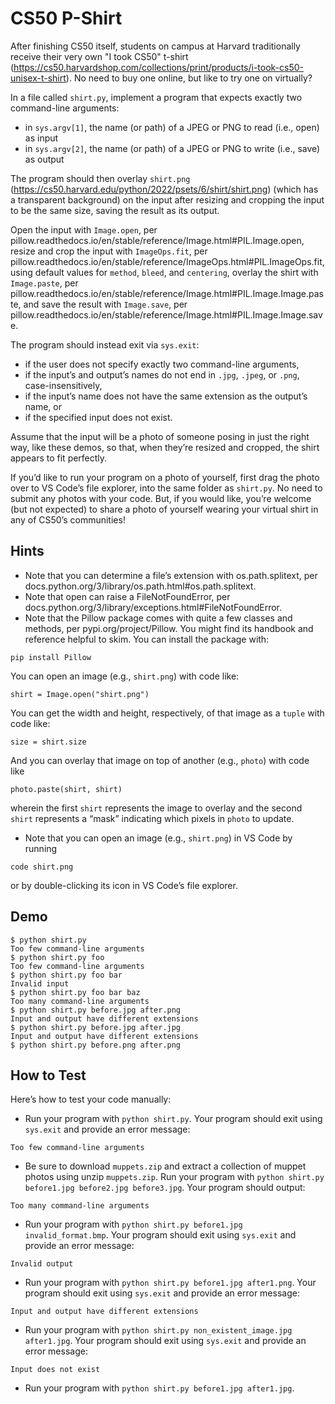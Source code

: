 # CS50 P-Shirt

After finishing CS50 itself, students on campus at Harvard traditionally receive their very own "I took CS50" t-shirt (https://cs50.harvardshop.com/collections/print/products/i-took-cs50-unisex-t-shirt). No need to buy one online, but like to try one on virtually?

In a file called ``shirt.py``, implement a program that expects exactly two command-line arguments:

* in ``sys.argv[1]``, the name (or path) of a JPEG or PNG to read (i.e., open) as input
* in ``sys.argv[2]``, the name (or path) of a JPEG or PNG to write (i.e., save) as output

The program should then overlay ``shirt.png`` (https://cs50.harvard.edu/python/2022/psets/6/shirt/shirt.png) (which has a transparent background) on the input after resizing and cropping the input to be the same size, saving the result as its output.

Open the input with ``Image.open``, per pillow.readthedocs.io/en/stable/reference/Image.html#PIL.Image.open, resize and crop the input with ``ImageOps.fit``, per pillow.readthedocs.io/en/stable/reference/ImageOps.html#PIL.ImageOps.fit, using default values for ``method``, ``bleed``, and ``centering``, overlay the shirt with ``Image.paste``, per pillow.readthedocs.io/en/stable/reference/Image.html#PIL.Image.Image.paste, and save the result with ``Image.save``, per pillow.readthedocs.io/en/stable/reference/Image.html#PIL.Image.Image.save.

The program should instead exit via ``sys.exit``:

* if the user does not specify exactly two command-line arguments,
* if the input’s and output’s names do not end in ``.jpg``, ``.jpeg``, or ``.png``, case-insensitively,
* if the input’s name does not have the same extension as the output’s name, or
* if the specified input does not exist.

Assume that the input will be a photo of someone posing in just the right way, like these demos, so that, when they’re resized and cropped, the shirt appears to fit perfectly.

If you’d like to run your program on a photo of yourself, first drag the photo over to VS Code’s file explorer, into the same folder as ``shirt.py``. No need to submit any photos with your code. But, if you would like, you’re welcome (but not expected) to share a photo of yourself wearing your virtual shirt in any of CS50’s communities!

## Hints
* Note that you can determine a file’s extension with os.path.splitext, per docs.python.org/3/library/os.path.html#os.path.splitext.
* Note that open can raise a FileNotFoundError, per docs.python.org/3/library/exceptions.html#FileNotFoundError.
* Note that the Pillow package comes with quite a few classes and methods, per pypi.org/project/Pillow. You might find its handbook and reference helpful to skim. You can install the package with:
````
pip install Pillow
````
You can open an image (e.g., ``shirt.png``) with code like:
````
shirt = Image.open("shirt.png")
````
You can get the width and height, respectively, of that image as a ``tuple`` with code like:
````
size = shirt.size
````
And you can overlay that image on top of another (e.g., ``photo``) with code like
````
photo.paste(shirt, shirt)
````
wherein the first ``shirt`` represents the image to overlay and the second ``shirt`` represents a “mask” indicating which pixels in ``photo`` to update.
* Note that you can open an image (e.g., ``shirt.png``) in VS Code by running
````
code shirt.png
````
or by double-clicking its icon in VS Code’s file explorer.

## Demo
````
$ python shirt.py                                                               
Too few command-line arguments                                                  
$ python shirt.py foo                                                           
Too few command-line arguments                                                  
$ python shirt.py foo bar                                                       
Invalid input                                                                   
$ python shirt.py foo bar baz                                                   
Too many command-line arguments                                                 
$ python shirt.py before.jpg after.png                                          
Input and output have different extensions                                      
$ python shirt.py before.jpg after.jpg 
Input and output have different extensions
$ python shirt.py before.png after.png 
````

## How to Test
Here’s how to test your code manually:

* Run your program with ``python shirt.py``. Your program should exit using ``sys.exit`` and provide an error message:
````
Too few command-line arguments
````
* Be sure to download ``muppets.zip`` and extract a collection of muppet photos using unzip ``muppets.zip``. Run your program with ``python shirt.py before1.jpg before2.jpg before3.jpg``. Your program should output:
````
Too many command-line arguments
````
* Run your program with ``python shirt.py before1.jpg invalid_format.bmp``. Your program should exit using ``sys.exit`` and provide an error message:
````
Invalid output
````
* Run your program with ``python shirt.py before1.jpg after1.png``. Your program should exit using ``sys.exit`` and provide an error message:
````
Input and output have different extensions
````
* Run your program with ``python shirt.py non_existent_image.jpg after1.jpg``. Your program should exit using ``sys.exit`` and provide an error message:
````
Input does not exist
````
* Run your program with ``python shirt.py before1.jpg after1.jpg``.
